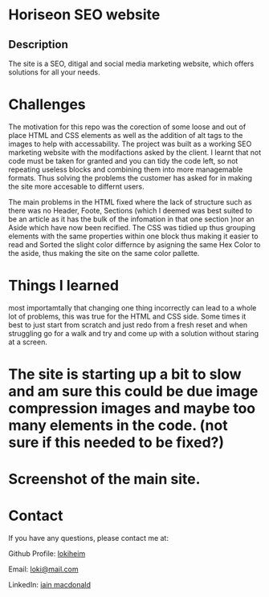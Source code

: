 # Horiseon SEO website

## Description

The site is a SEO, ditigal and social media marketing website, which offers solutions for all your needs.

# Challenges 
The motivation for this repo was the corection of some loose and out of place HTML and CSS elements as well as the addition of alt tags to the images to help with accessability.
The project was built as a working SEO marketing website with the modifactions asked by the client.
I learnt that not code must be taken for granted and you can tidy the code left, so not repeating useless blocks and combining them into more managemable formats. Thus solving the problems the customer has asked for in making the site more accesable to differnt users.

The main problems in the HTML fixed where the lack of structure such as there was no Header, Foote, Sections (which I deemed was best suited to be an article as it has the bulk of the infomation in that one section )nor an Aside which have now been recified.
The CSS was tidied up thus grouping elements with the same properties within one block thus making it easier to read and Sorted the slight color differnce by asigning the same Hex Color to the aside, thus making the site on the same color pallette.

# Things I learned
most importamtally that changing one thing incorrectly can lead to a whole lot of problems, this was true for the HTML and CSS side. Some times it best to just start from scratch and just redo from a fresh reset and when struggling go for a walk and try and come up with a solution without staring at a screen.

# The site is starting up a bit to slow and am sure this could be due image compression images and maybe too many elements in the code. (not sure if this needed to be fixed?) 

# Screenshot of the main site.




# Contact

If you have any questions, please contact me at: 
 
  Github Profile: [lokiheim](https://github.com/lokiheim )  

  Email:  loki@mail.com

  LinkedIn: [iain macdonald](linkedin.com/in/iain-macdonald-a2b0b7254 )